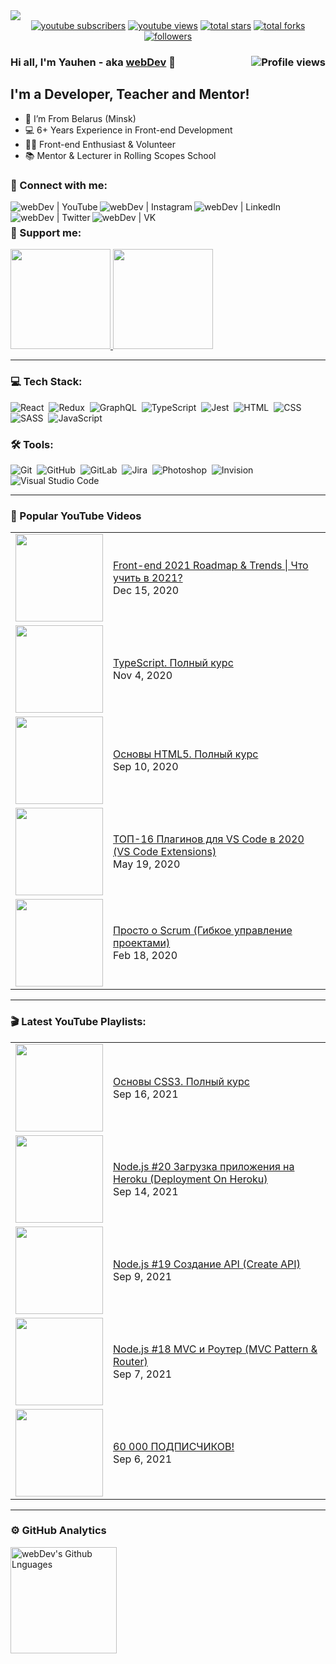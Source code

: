 <img src="https://github.com/YauhenKavalchuk/YauhenKavalchuk/blob/master/assets/preview.png">

<div align="center">
  <a href="https://www.youtube.com/c/YauhenKavalchuk?sub_confirmation=1">
    <img alt="youtube subscribers" title="Subscribe to my YouTube channel" src="https://custom-icon-badges.herokuapp.com/youtube/channel/subscribers/UCE9ODjNIkOHrnSdkYWLfYhg?color=%23E05D44&label=SUBSCRIBE&logo=video&logoColor=white&style=for-the-badge&labelColor=CE4630"/></a> 
  <a href="https://www.youtube.com/c/YauhenKavalchuk">
    <img alt="youtube views" title="YouTube views" src="https://custom-icon-badges.herokuapp.com/youtube/channel/views/UCE9ODjNIkOHrnSdkYWLfYhg?color=%23E1AD0E&logo=video&logoColor=white&style=for-the-badge&labelColor=C79600"/></a> 
  <a href="https://github.com/YauhenKavalchuk?tab=repositories&sort=stargazers">
    <img alt="total stars" title="Total stars on GitHub" src="https://custom-icon-badges.herokuapp.com/badge/dynamic/json?logo=star&color=7c007c&labelColor=640464&label=Stars&style=for-the-badge&query=%24.stars&url=https://api.github-star-counter.workers.dev/user/YauhenKavalchuk"/></a>
  <a href="https://github.com/YauhenKavalchuk?tab=repositories&sort=stargazers">
    <img alt="total forks" title="Total forks on GitHub" src="https://custom-icon-badges.herokuapp.com/badge/dynamic/json?logo=fork&color=55960c&labelColor=488207&label=Forks&style=for-the-badge&query=%24.forks&url=https://api.github-star-counter.workers.dev/user/YauhenKavalchuk"/></a>
  <a href="https://github.com/YauhenKavalchuk">
    <img alt="followers" title="Follow me on Github" src="https://custom-icon-badges.herokuapp.com/github/followers/YauhenKavalchuk?color=236ad3&labelColor=1155ba&style=for-the-badge&logo=person-add&label=Follow&logoColor=white"/></a>
</div>

### Hi all, I'm Yauhen - aka [webDev][youtube] 👋 <img align="right" src="https://gpvc.arturio.dev/yauhenkavalchuk" alt="Profile views">

## I'm a Developer, Teacher and Mentor!

- 📍 I’m From Belarus (Minsk)
- 💻 6+ Years Experience in Front-end Development
- 👨‍💻 Front-end Enthusiast & Volunteer
- 📚 Mentor & Lecturer in Rolling Scopes School

### 🤝 Connect with me:

[<img align="left" alt="webDev | YouTube" src="https://img.shields.io/badge/-YouTube-FF0000?style=flat&logo=youtube&logoColor=white" />][youtube]
[<img align="left" alt="webDev | Instagram" src="https://img.shields.io/badge/-Instagram-E4405F?style=flat&logo=instagram&logoColor=white" />][instagram]
[<img align="left" alt="webDev | LinkedIn" src="https://img.shields.io/badge/-LinkedIn-0A66C2?style=flat&logo=linkedin&logoColor=white" />][linkedin]
[<img align="left" alt="webDev | Twitter" src="https://img.shields.io/badge/-Twitter-1DA1F2?style=flat&logo=twitter&logoColor=white" />][twitter]
[<img align="left" alt="webDev | VK" src="https://img.shields.io/badge/-VK-4680C2?style=flat&logo=vk&logoColor=white" />][vk]&nbsp;

### 🍻 Support me:

<a href="https://www.youtube.com/channel/UCE9ODjNIkOHrnSdkYWLfYhg/join">
  <img src="https://github.com/YauhenKavalchuk/YauhenKavalchuk/blob/master/assets/youtube_sponsor.png" width="160">
</a>
<a href="https://www.patreon.com/YauhenKavalchuk">
  <img src="https://github.com/YauhenKavalchuk/YauhenKavalchuk/blob/master/assets/patreon_patron.png" width="160">
</a>

---

### 💻 Tech Stack:

![React](https://img.shields.io/badge/-React-333333?style=flat&logo=react)&nbsp;
![Redux](https://img.shields.io/badge/-Redux-333333?style=flat&logo=redux)&nbsp;
![GraphQL](https://img.shields.io/badge/-GraphQL-333333?style=flat&logo=graphql&logoColor=E10098)&nbsp;
![TypeScript](https://img.shields.io/badge/-TypeScript-333333?style=flat&logo=TypeScript&logoColor=007ACC)&nbsp;
![Jest](https://img.shields.io/badge/-Jest-333333?style=flat&logo=Jest&logoColor=C21325)&nbsp;
![HTML](https://img.shields.io/badge/-HTML-333333?style=flat&logo=HTML5&logoColor=E34F26)&nbsp;
![CSS](https://img.shields.io/badge/-CSS-333333?style=flat&logo=CSS3&logoColor=1572B6)&nbsp;
![SASS](https://img.shields.io/badge/-SASS-333333?style=flat&logo=SASS)&nbsp;
![JavaScript](https://img.shields.io/badge/-JavaScript-333333?style=flat&logo=javascript)&nbsp;

### 🛠 Tools:

![Git](https://img.shields.io/badge/-Git-333333?style=flat&logo=git)&nbsp;
![GitHub](https://img.shields.io/badge/-GitHub-333333?style=flat&logo=github)&nbsp;
![GitLab](https://img.shields.io/badge/-GitLab-333333?style=flat&logo=GitLab&logoColor=FCA121)&nbsp;
![Jira](https://img.shields.io/badge/-Jira-333333?style=flat&logo=jira-software&logoColor=0052CC)&nbsp;
![Photoshop](https://img.shields.io/badge/-Photoshop-333333?style=flat&logo=adobe-photoshop)&nbsp;
![Invision](https://img.shields.io/badge/-Invision-333333?style=flat&logo=invision)&nbsp;
![Visual Studio Code](https://img.shields.io/badge/-Visual%20Studio%20Code-333333?style=flat&logo=visual-studio-code&logoColor=007ACC)&nbsp;

---

### 🎥 Popular YouTube Videos

<table>
<!-- YOUTUBEPOPULAR:START --><tr> <td> <a href="https://www.youtube.com/watch?v=YF2vrolwcR4"> <img width="140px" src="https://i.ytimg.com/vi/YF2vrolwcR4/mqdefault.jpg"> </a> </td> <td> <a href="https://www.youtube.com/watch?v=YF2vrolwcR4">Front-end 2021 Roadmap & Trends | Что учить в 2021?</a> <br/>Dec 15, 2020 </td> </tr><tr> <td> <a href="https://www.youtube.com/watch?v=5QnZ9AyDW6c"> <img width="140px" src="https://i.ytimg.com/vi/5QnZ9AyDW6c/mqdefault.jpg"> </a> </td> <td> <a href="https://www.youtube.com/watch?v=5QnZ9AyDW6c">TypeScript. Полный курс</a> <br/>Nov 4, 2020 </td> </tr><tr> <td> <a href="https://www.youtube.com/watch?v=_J6hMLsscOo"> <img width="140px" src="https://i.ytimg.com/vi/_J6hMLsscOo/mqdefault.jpg"> </a> </td> <td> <a href="https://www.youtube.com/watch?v=_J6hMLsscOo">Основы HTML5. Полный курс</a> <br/>Sep 10, 2020 </td> </tr><tr> <td> <a href="https://www.youtube.com/watch?v=g8LmiLTXkqo"> <img width="140px" src="https://i.ytimg.com/vi/g8LmiLTXkqo/mqdefault.jpg"> </a> </td> <td> <a href="https://www.youtube.com/watch?v=g8LmiLTXkqo">ТОП-16 Плагинов для VS Code в 2020 (VS Code Extensions)</a> <br/>May 19, 2020 </td> </tr><tr> <td> <a href="https://www.youtube.com/watch?v=mockcEwNBbs"> <img width="140px" src="https://i.ytimg.com/vi/mockcEwNBbs/mqdefault.jpg"> </a> </td> <td> <a href="https://www.youtube.com/watch?v=mockcEwNBbs">Просто о Scrum (Гибкое управление проектами)</a> <br/>Feb 18, 2020 </td> </tr><!-- YOUTUBEPOPULAR:END -->
</table>

---

### 🎬 Latest YouTube Playlists:

<table>
<!-- YOUTUBELATEST:START --><tr> <td> <a href="https://www.youtube.com/watch?v=1X8FNuy32ZM"> <img width="140px" src="https://i.ytimg.com/vi/1X8FNuy32ZM/mqdefault.jpg"> </a> </td> <td> <a href="https://www.youtube.com/watch?v=1X8FNuy32ZM">Основы CSS3. Полный курс</a> <br/>Sep 16, 2021 </td> </tr><tr> <td> <a href="https://www.youtube.com/watch?v=ke4Kl8kE2Lc"> <img width="140px" src="https://i.ytimg.com/vi/ke4Kl8kE2Lc/mqdefault.jpg"> </a> </td> <td> <a href="https://www.youtube.com/watch?v=ke4Kl8kE2Lc">Node.js #20 Загрузка приложения на Heroku (Deployment On Heroku)</a> <br/>Sep 14, 2021 </td> </tr><tr> <td> <a href="https://www.youtube.com/watch?v=PvYewHIAdKc"> <img width="140px" src="https://i.ytimg.com/vi/PvYewHIAdKc/mqdefault.jpg"> </a> </td> <td> <a href="https://www.youtube.com/watch?v=PvYewHIAdKc">Node.js #19 Создание API (Create API)</a> <br/>Sep 9, 2021 </td> </tr><tr> <td> <a href="https://www.youtube.com/watch?v=Opx3wOmr07o"> <img width="140px" src="https://i.ytimg.com/vi/Opx3wOmr07o/mqdefault.jpg"> </a> </td> <td> <a href="https://www.youtube.com/watch?v=Opx3wOmr07o">Node.js #18 MVC и Роутер (MVC Pattern & Router)</a> <br/>Sep 7, 2021 </td> </tr><tr> <td> <a href="https://www.youtube.com/watch?v=5GKsyN2H-_A"> <img width="140px" src="https://i.ytimg.com/vi/5GKsyN2H-_A/mqdefault.jpg"> </a> </td> <td> <a href="https://www.youtube.com/watch?v=5GKsyN2H-_A">60 000 ПОДПИСЧИКОВ!</a> <br/>Sep 6, 2021 </td> </tr><!-- YOUTUBELATEST:END -->
</table>

---

### ⚙️ GitHub Analytics

<!-- <img height="170em" align="left" alt="webDev's Github Stats" src="https://github-readme-stats.codestackr.vercel.app/api?username=YauhenKavalchuk&theme=radical&show_icons=true" /> -->
<img height="170em" align="left" alt="webDev's Github Lnguages" src="https://github-readme-stats-eight-theta.vercel.app/api/top-langs/?username=YauhenKavalchuk&theme=radical&layout=compact" />

[youtube]: https://youtube.com/YauhenKavalchuk
[instagram]: https://instagram.com/YauhenKavalchuk
[linkedin]: https://linkedin.com/in/YauhenKavalchuk
[vk]: https://vk.com/YauhenKavalchuk
[twitter]: https://twitter.com/YauhenKavalchuk
